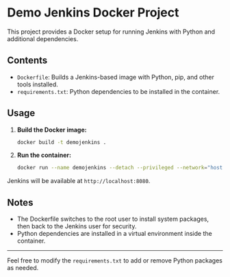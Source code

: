# Demo Jenkins Docker Project

This project provides a Docker setup for running Jenkins with Python and additional dependencies.

## Contents
- `Dockerfile`: Builds a Jenkins-based image with Python, pip, and other tools installed.
- `requirements.txt`: Python dependencies to be installed in the container.

## Usage

1. **Build the Docker image:**
   ```bash
   docker build -t demojenkins .
   ```
2. **Run the container:**
   ```bash
   docker run --name demojenkins --detach --privileged --network="host" --restart=on-failure -u root -v /var/run/docker.sock:/var/run/docker.sock -v jenkins_home:/var/jenkins_home/ jenkins_demo:latest
   ```

Jenkins will be available at `http://localhost:8080`.

## Notes
- The Dockerfile switches to the root user to install system packages, then back to the Jenkins user for security.
- Python dependencies are installed in a virtual environment inside the container.

---

Feel free to modify the `requirements.txt` to add or remove Python packages as needed.
